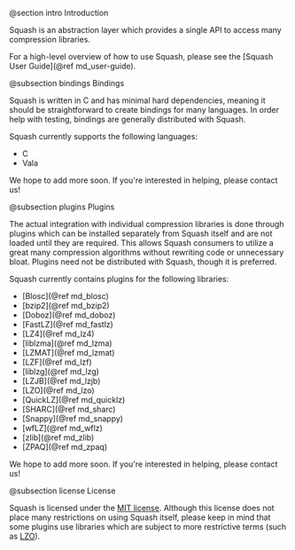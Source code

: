 @section intro Introduction

Squash is an abstraction layer which provides a single API to access
many compression libraries.

For a high-level overview of how to use Squash, please see the
[Squash User Guide](@ref md_user-guide).

@subsection bindings Bindings

Squash is written in C and has minimal hard dependencies, meaning it
should be straightforward to create bindings for many languages.  In
order help with testing, bindings are generally distributed with
Squash.

Squash currently supports the following languages:

- C
- Vala

We hope to add more soon.  If you're interested in helping, please
contact us!

@subsection plugins Plugins

The actual integration with individual compression libraries is done
through plugins which can be installed separately from Squash itself
and are not loaded until they are required.  This allows Squash
consumers to utilize a great many compression algorithms without
rewriting code or unnecessary bloat.  Plugins need not be distributed
with Squash, though it is preferred.

Squash currently contains plugins for the following libraries:

- [Blosc](@ref md_blosc)
- [bzip2](@ref md_bzip2)
- [Doboz](@ref md_doboz)
- [FastLZ](@ref md_fastlz)
- [LZ4](@ref md_lz4)
- [liblzma](@ref md_lzma)
- [LZMAT](@ref md_lzmat)
- [LZF](@ref md_lzf)
- [liblzg](@ref md_lzg)
- [LZJB](@ref md_lzjb)
- [LZO](@ref md_lzo)
- [QuickLZ](@ref md_quicklz)
- [SHARC](@ref md_sharc)
- [Snappy](@ref md_snappy)
- [wfLZ](@ref md_wflz)
- [zlib](@ref md_zlib)
- [ZPAQ](@ref md_zpaq)

We hope to add more soon.  If you're interested in helping, please
contact us!

@subsection license License

Squash is licensed under the [MIT
license](http://opensource.org/licenses/MIT).  Although this license
does not place many restrictions on using Squash itself, please keep
in mind that some plugins use libraries which are subject to more
restrictive terms (such as
[LZO](http://www.oberhumer.com/opensource/lzo/)).
